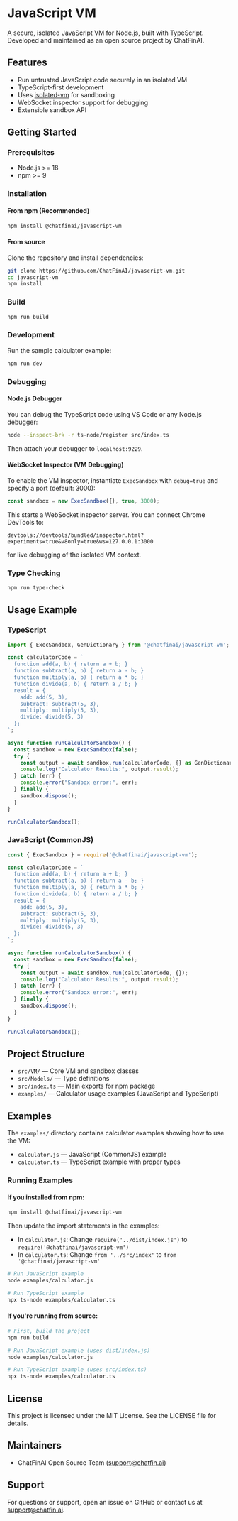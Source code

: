 # JavaScript VM

A secure, isolated JavaScript VM for Node.js, built with TypeScript. Developed and maintained as an open source project by ChatFinAI.

## Features
- Run untrusted JavaScript code securely in an isolated VM
- TypeScript-first development
- Uses [isolated-vm](https://github.com/laverdet/isolated-vm) for sandboxing
- WebSocket inspector support for debugging
- Extensible sandbox API

## Getting Started

### Prerequisites
- Node.js >= 18
- npm >= 9

### Installation

#### From npm (Recommended)
```sh
npm install @chatfinai/javascript-vm
```

#### From source
Clone the repository and install dependencies:
```sh
git clone https://github.com/ChatFinAI/javascript-vm.git
cd javascript-vm
npm install
```

### Build
```sh
npm run build
```

### Development
Run the sample calculator example:
```sh
npm run dev
```


### Debugging

#### Node.js Debugger
You can debug the TypeScript code using VS Code or any Node.js debugger:
```sh
node --inspect-brk -r ts-node/register src/index.ts
```
Then attach your debugger to `localhost:9229`.

#### WebSocket Inspector (VM Debugging)
To enable the VM inspector, instantiate `ExecSandbox` with `debug=true` and specify a port (default: 3000):
```typescript
const sandbox = new ExecSandbox({}, true, 3000);
```
This starts a WebSocket inspector server. You can connect Chrome DevTools to:
```
devtools://devtools/bundled/inspector.html?experiments=true&v8only=true&ws=127.0.0.1:3000
```
for live debugging of the isolated VM context.

### Type Checking
```sh
npm run type-check
```

## Usage Example

### TypeScript
```typescript
import { ExecSandbox, GenDictionary } from '@chatfinai/javascript-vm';

const calculatorCode = `
  function add(a, b) { return a + b; }
  function subtract(a, b) { return a - b; }
  function multiply(a, b) { return a * b; }
  function divide(a, b) { return a / b; }
  result = {
    add: add(5, 3),
    subtract: subtract(5, 3),
    multiply: multiply(5, 3),
    divide: divide(5, 3)
  };
`;

async function runCalculatorSandbox() {
  const sandbox = new ExecSandbox(false);
  try {
    const output = await sandbox.run(calculatorCode, {} as GenDictionary);
    console.log("Calculator Results:", output.result);
  } catch (err) {
    console.error("Sandbox error:", err);
  } finally {
    sandbox.dispose();
  }
}

runCalculatorSandbox();
```

### JavaScript (CommonJS)
```javascript
const { ExecSandbox } = require('@chatfinai/javascript-vm');

const calculatorCode = `
  function add(a, b) { return a + b; }
  function subtract(a, b) { return a - b; }
  function multiply(a, b) { return a * b; }
  function divide(a, b) { return a / b; }
  result = {
    add: add(5, 3),
    subtract: subtract(5, 3),
    multiply: multiply(5, 3),
    divide: divide(5, 3)
  };
`;

async function runCalculatorSandbox() {
  const sandbox = new ExecSandbox(false);
  try {
    const output = await sandbox.run(calculatorCode, {});
    console.log("Calculator Results:", output.result);
  } catch (err) {
    console.error("Sandbox error:", err);
  } finally {
    sandbox.dispose();
  }
}

runCalculatorSandbox();
```

## Project Structure
- `src/VM/` — Core VM and sandbox classes
- `src/Models/` — Type definitions  
- `src/index.ts` — Main exports for npm package
- `examples/` — Calculator usage examples (JavaScript and TypeScript)

## Examples

The `examples/` directory contains calculator examples showing how to use the VM:

- `calculator.js` — JavaScript (CommonJS) example
- `calculator.ts` — TypeScript example with proper types

### Running Examples

#### If you installed from npm:
```sh
npm install @chatfinai/javascript-vm
```

Then update the import statements in the examples:
- In `calculator.js`: Change `require('../dist/index.js')` to `require('@chatfinai/javascript-vm')`
- In `calculator.ts`: Change `from '../src/index'` to `from '@chatfinai/javascript-vm'`

```sh
# Run JavaScript example
node examples/calculator.js

# Run TypeScript example
npx ts-node examples/calculator.ts
```

#### If you're running from source:
```sh
# First, build the project
npm run build

# Run JavaScript example (uses dist/index.js)
node examples/calculator.js

# Run TypeScript example (uses src/index.ts)
npx ts-node examples/calculator.ts
```

## License
This project is licensed under the MIT License. See the LICENSE file for details.

## Maintainers
- ChatFinAI Open Source Team (<support@chatfin.ai>)

## Support
For questions or support, open an issue on GitHub or contact us at <support@chatfin.ai>.
